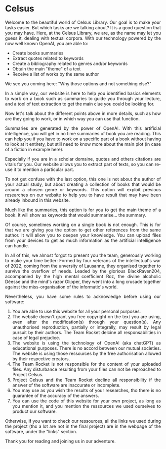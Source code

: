 # Celsus

<div style="text-align: justify">Welcome to the beautiful world of Celsus Library. Our goal is to make your tasks easier.
But which tasks are we talking about? It is a good question that you may have.
Here, at the Celsus Library, we are, as the name may let you guess it, dealing with textual corpora.
With our technology powered by the now well known OpenAI, you are able to:
</div>

- Create books summaries
- Extract quotes related to keywords
- Create a bibliography related to genres and/or keywords
- Obtain the main "theme" of a text
- Receive a list of works by the same author

<div style="text-align: justify">We see you coming here: "Why those options and not something else?"

In a simple way, our website is here to help you identified basics elements to work on a book such as summaries to guide you through your lecture, and a tool of text extraction to get the main clue you could be looking for.

Now let's talk about the different points above in more details, such as how are they going to work, or in which way you can use that function.

Summaries are generated by the power of OpenAI. With this artificial intelligence, you will get in no time summaries of book you are reading. This can help you if you have to work on a specific part of a book without having to look at it entirety, but still need to know more about the main plot (in case of a fiction in example here).

Especially if you are in a scholar domaine, quotes and others citations are vitals for you. Our website allows you to extract part of texts, so you can re-use it to mention a particular part.

To not get confuse with the last option, this one is not about the author of your actual study, but about creating a collection of books that would be around a chosen genre or keywords. This option will exploit previous researches on our website to help you to have result that may have been already inbound in this website.

Much like the summaries, this option is for you to get the main theme of a book. It will show as keywords that would summarise... the summary.

Of course, sometimes working on a single book is not enough. This is for that we are giving you the option to get other references from the same author. It will allow you to deepen your knowledge. You can upload files from your devices to get as much information as the artificial intelligence can handle.

In all of this, we almost forgot to present you the team, generously working to make your time better:
Formed by four veterans of the intellectual's war of 2022, coming from the unversity of Lausanne, they organised together to survive the overflow of needs. 
Leaded by the glorious BlackRaven204, accompanied by the high mental coefficient Roz, the divine alcoholic Déesse and the mind's razor Olipper, they went into a long crusade together against the miss-organisation of the informatic's world.

Nevertheless, you have some rules to acknowledge before using our software:
1. You are able to use this website for all your personal purposes.
2. The website doesn't grant you free copyright on the text you are using, even after the modification(s) through your question(s). Any unauthorised reproduction, partially or integrally, may result by legal pursuit by their authors. The Team Rocket delcine all responsabilities in case of legal prejudice.
3. The website is using the technology of OpenAI (aka chatGPT) as educational purposes. There is no accord between our mutual societies. The website is using those ressources by the free authorisation allowed by their respective creators.
4. The Team Rocket is not responsible for the content of your uploaded files. Any disturbance resulting from your files can not be reproached to Project Celsus.
5. Project Celsus and the Team Rocket decline all responsibility if the answer of the software are inaccurate or incomplete.
6. You may use as you wish the results of your researches, tho there is no guarantee of the accuracy of the answers.
7. You can use the code of this website for your own project, as long as you mention it, and you mention the ressources we used ourselves to product our software.

Otherwise, if you want to check our ressources, all the links we used during the project (tho a lot are not in the final project) are in the webpage of the software, under the "links" section.

Thank you for reading and joining us in our adventure.
</div>
